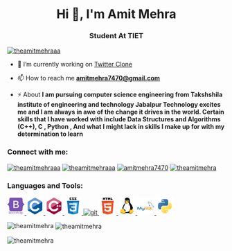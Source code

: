 <h1 align="center">Hi 👋, I'm Amit Mehra</h1>
<h3 align="center">Student At TIET </h3>

<p align="left"> <a href="https://twitter.com/theamitmehraaa" target="blank"><img src="https://img.shields.io/twitter/follow/theamitmehraaa?logo=twitter&style=for-the-badge" alt="theamitmehraaa" /></a> </p>

- 🔭 I’m currently working on [Twitter Clone](https://github.com/theamitmehra/twitter-clone.git)

- 📫 How to reach me **amitmehra7470@gmail.com**

- ⚡ About **I am pursuing computer science engineering from Takshshila institute of engineering and technology Jabalpur Technology excites me and I am always in awe of the change it drives in the world. Certain skills that I have worked with include Data Structures and Algorithms (C++), C , Python , And what I might lack in skills I make up for with my determination to learn**

<h3 align="left">Connect with me:</h3>
<p align="left">
<a href="https://twitter.com/theamitmehraaa" target="blank"><img align="center" src="https://raw.githubusercontent.com/rahuldkjain/github-profile-readme-generator/master/src/images/icons/Social/twitter.svg" alt="theamitmehraaa" height="30" width="40" /></a>
<a href="https://instagram.com/theamitmehraaa" target="blank"><img align="center" src="https://raw.githubusercontent.com/rahuldkjain/github-profile-readme-generator/master/src/images/icons/Social/instagram.svg" alt="theamitmehraaa" height="30" width="40" /></a>
<a href="https://www.hackerrank.com/amitmehra7470" target="blank"><img align="center" src="https://raw.githubusercontent.com/rahuldkjain/github-profile-readme-generator/master/src/images/icons/Social/hackerrank.svg" alt="amitmehra7470" height="30" width="40" /></a>
<a href="https://www.leetcode.com/theamitmehra" target="blank"><img align="center" src="https://raw.githubusercontent.com/rahuldkjain/github-profile-readme-generator/master/src/images/icons/Social/leet-code.svg" alt="theamitmehra" height="30" width="40" /></a>
</p>

<h3 align="left">Languages and Tools:</h3>
<p align="left"> <a href="https://getbootstrap.com" target="_blank" rel="noreferrer"> <img src="https://raw.githubusercontent.com/devicons/devicon/master/icons/bootstrap/bootstrap-plain-wordmark.svg" alt="bootstrap" width="40" height="40"/> </a> <a href="https://www.cprogramming.com/" target="_blank" rel="noreferrer"> <img src="https://raw.githubusercontent.com/devicons/devicon/master/icons/c/c-original.svg" alt="c" width="40" height="40"/> </a> <a href="https://www.w3schools.com/cpp/" target="_blank" rel="noreferrer"> <img src="https://raw.githubusercontent.com/devicons/devicon/master/icons/cplusplus/cplusplus-original.svg" alt="cplusplus" width="40" height="40"/> </a> <a href="https://www.w3schools.com/css/" target="_blank" rel="noreferrer"> <img src="https://raw.githubusercontent.com/devicons/devicon/master/icons/css3/css3-original-wordmark.svg" alt="css3" width="40" height="40"/> </a> <a href="https://git-scm.com/" target="_blank" rel="noreferrer"> <img src="https://www.vectorlogo.zone/logos/git-scm/git-scm-icon.svg" alt="git" width="40" height="40"/> </a> <a href="https://www.w3.org/html/" target="_blank" rel="noreferrer"> <img src="https://raw.githubusercontent.com/devicons/devicon/master/icons/html5/html5-original-wordmark.svg" alt="html5" width="40" height="40"/> </a> <a href="https://www.linux.org/" target="_blank" rel="noreferrer"> <img src="https://raw.githubusercontent.com/devicons/devicon/master/icons/linux/linux-original.svg" alt="linux" width="40" height="40"/> </a> <a href="https://www.mysql.com/" target="_blank" rel="noreferrer"> <img src="https://raw.githubusercontent.com/devicons/devicon/master/icons/mysql/mysql-original-wordmark.svg" alt="mysql" width="40" height="40"/> </a> <a href="https://www.python.org" target="_blank" rel="noreferrer"> <img src="https://raw.githubusercontent.com/devicons/devicon/master/icons/python/python-original.svg" alt="python" width="40" height="40"/> </a> </p>

<p><img align="left" src="https://github-readme-stats.vercel.app/api/top-langs?username=theamitmehra&show_icons=true&locale=en&layout=compact" alt="theamitmehra" /></p>


<p>&nbsp;<img align="center" src="https://github-readme-stats.vercel.app/api?username=theamitmehra&show_icons=true&locale=en" alt="theamitmehra" /></p>

<p><img align="center" src="https://github-readme-streak-stats.herokuapp.com/?user=theamitmehra&" alt="theamitmehra" /></p>
